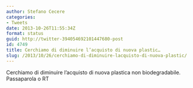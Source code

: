 ```yaml
---
author: Stefano Cecere
categories:
- Tweets
date: 2013-10-26T11:55:34Z
format: status
guid: http://twitter-394054692101447680-post
id: 4749
title: Cerchiamo di diminuire l’acquisto di nuova plastic…
slug: /2013/10/26/cerchiamo-di-diminuire-lacquisto-di-nuova-plastic/
---
```


Cerchiamo di diminuire l’acquisto di nuova plastica non biodegradabile. Passaparola o RT
